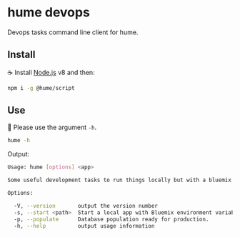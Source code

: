 # hume devops

Devops tasks command line client for hume.

## Install

:coffee: Install [Node.js](https://nodejs.org/download) v8 and then:

```sh
npm i -g @hume/script
```

## Use

:pencil: Please use the argument `-h`.

```sh
hume -h
```

Output:

```sh
Usage: hume [options] <app>

Some useful development tasks to run things locally but with a bluemix app environment variables. Only one options issupported at the same time.

Options:

  -V, --version       output the version number
  -s, --start <path>  Start a local app with Bluemix environment variables, ie: ./server.js
  -p, --populate      Database population ready for production.
  -h, --help          output usage information
```
